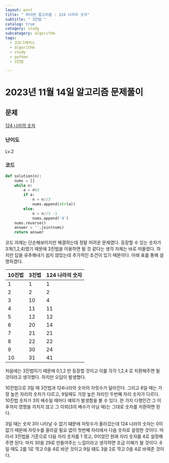 ```yaml
---
layout: post
title: " 파이썬 알고리즘 : 124 나라의 숫자"
subtitle: " 3진법 "
catalog: true
category: study
subcategory: algorithm
tags:
  - 프로그래머스
  - algorithm
  - study
  - python
  - 3진법

---
```


# 2023년 11월 14일 알고리즘 문제풀이

## 문제

[124 나라의 숫자](https://school.programmers.co.kr/learn/courses/30/lessons/12899)

### 난이도

Lv.2

### 코드

```python
def solution(n):
    nums = []
    while n:
        a = n%3
        if a:
            n = n//3
            nums.append(str(a))
        else:
            n = n//3 -1
            nums.append('4')
    nums.reverse()
    answer = ''.join(nums)        
    return answer
```

 코드 자체는 단순해보이지만 해결하는데 정말 어려운 문제였다. 등장할 수 있는 숫자가 3개(1,2,4)였기 때문에 3진법을 이용하면 될 것 같다는 생각 자체는 바로 떠올렸다. 하지만 답을 유추해내기 쉽지 않았는데 추가적인 조건이 있기 때문이다. 아래 표를 통해 설명하겠다.

| 10진법 | 3진법 | 124 나라의 숫자 |
| ------ | ----- | --------------- |
| 1      | 1     | 1               |
| 2      | 2     | 2               |
| 3      | 10    | 4               |
| 4      | 11    | 11              |
| 5      | 12    | 12              |
| 6      | 20    | 14              |
| 7      | 21    | 21              |
| 8      | 22    | 22              |
| 9      | 30    | 24              |
| 10     | 31    | 41              |

 처음에는 3진법이기 때문에 0,1,2 만 등장할 것이고 이를 각각 1,2,4 로 치환해주면 될 것이라고 생각했다. 하지만 오답이 발생했다.

 10진법으로 3일 때 3진법과 124나라의 숫자의 자릿수가 달라진다. 그리고 6일 때는 가장 높은 자리의 숫자가 다르고, 9일때도 가장 높은 자리인 두번째 자리 숫자가 다르다. 10진법 숫자가 3의 배수일 때마다 예외가 발생함을 볼 수 있다. 한 가지 다행인건 그 이후까지 영향을 끼치지 않고 그 이외(3의 배수가 아닐 때)는 그대로 숫자를 치환하면 된다.

 3일 때는 숫자 3이 나타날 수 없기 떄문에 자릿수가 올라갔는데 124 나라의 숫자는 0이 없기 때문에 자릿수를 올라갈 필요 없이 첫번째 자리에서 다음 숫자로 설정한 것이다. 따라서 3진법을 기준으로 다음 자리 숫자를 1 깎고, 0이었던 원래 자리 숫자를 4로 설정해주면 된다. 마치 30을 29로 만들어주는 느낌이라고 생각하면 조금 이해가 될 것이다. 6일 때도 2를 1로 깍고 0을 4로 바꾼 것이고 9일 떄도 3을 2로 깍고 0을 4로 바꿔준 것이다.